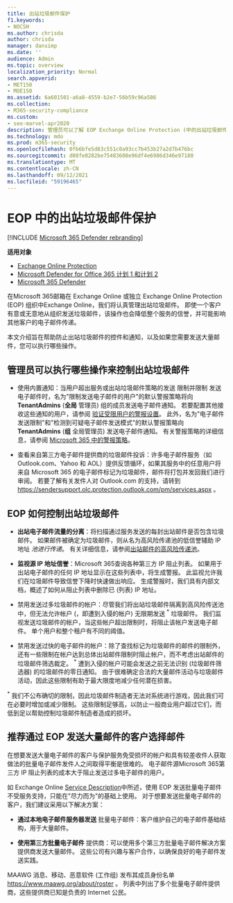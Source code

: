 ```yaml
---
title: 出站垃圾邮件保护
f1.keywords:
- NOCSH
ms.author: chrisda
author: chrisda
manager: dansimp
ms.date: ''
audience: Admin
ms.topic: overview
localization_priority: Normal
search.appverid:
- MET150
- MOE150
ms.assetid: 6a601501-a6a8-4559-b2e7-56b59c96a586
ms.collection:
- M365-security-compliance
ms.custom:
- seo-marvel-apr2020
description: 管理员可以了解 EOP Exchange Online Protection (中的出站垃圾邮件) ，以及如果您需要发送大量邮件，该怎么办。
ms.technology: mdo
ms.prod: m365-security
ms.openlocfilehash: 0fb6bfe5d83c551c0a93cc7b453b27a2d7b476bc
ms.sourcegitcommit: d08fe0282be75483608e96df4e6986d346e97180
ms.translationtype: MT
ms.contentlocale: zh-CN
ms.lasthandoff: 09/12/2021
ms.locfileid: "59196465"
---
```

# <a name="outbound-spam-protection-in-eop"></a>EOP 中的出站垃圾邮件保护

[!INCLUDE [Microsoft 365 Defender rebranding](../includes/microsoft-defender-for-office.md)]

**适用对象**
- [Exchange Online Protection](exchange-online-protection-overview.md)
- [Microsoft Defender for Office 365 计划 1 和计划 2](defender-for-office-365.md)
- [Microsoft 365 Defender](../defender/microsoft-365-defender.md)

在Microsoft 365邮箱在 Exchange Online 或独立 Exchange Online Protection (EOP) 组织中Exchange Online，我们将认真管理出站垃圾邮件。 即使一个客户有意或无意地从组织发送垃圾邮件，该操作也会降低整个服务的信誉，并可能影响其他客户的电子邮件传递。

本文介绍旨在帮助防止出站垃圾邮件的控件和通知，以及如果您需要发送大量邮件，您可以执行哪些操作。

## <a name="what-admins-can-do-to-control-outbound-spam"></a>管理员可以执行哪些操作来控制出站垃圾邮件

- 使用内置通知：当用户超出服务或出站垃圾邮件策略的发送 [](/office365/servicedescriptions/exchange-online-service-description/exchange-online-limits#sending-limits-across-office-365-options)限制并限制 [](configure-the-outbound-spam-policy.md)发送电子邮件时，名为"限制发送电子邮件的用户"的默认警报策略将向 **TenantAdmins** (**全局** 管理员) 组的成员发送电子邮件通知。   若要配置其他接收这些通知的用户，请参阅 [验证受限用户的警报设置](removing-user-from-restricted-users-portal-after-spam.md#verify-the-alert-settings-for-restricted-users)。 此外，名为"电子邮件发送限制"和"检测到可疑电子邮件发送模式"的默认警报策略向 **TenantAdmins** (**组** 全局管理员) 发送电子邮件通知。 有关警报策略的详细信息，请参阅 [Microsoft 365 中的警报策略](../../compliance/alert-policies.md)。

- 查看来自第三方电子邮件提供商的垃圾邮件投诉：许多电子邮件服务（如 Outlook.com、Yahoo 和 AOL）提供反馈循环，如果其服务中的任意用户将来自 Microsoft 365 的电子邮件标记为垃圾邮件，邮件将打包并发回我们进行审阅。 若要了解有关发件人对 Outlook.com 的支持，请转到 <https://sendersupport.olc.protection.outlook.com/pm/services.aspx> 。

## <a name="how-eop-controls-outbound-spam"></a>EOP 如何控制出站垃圾邮件

- **出站电子邮件流量的分离**：将扫描通过服务发送的每封出站邮件是否包含垃圾邮件。 如果邮件被确定为垃圾邮件，则从名为高风险传递池的低信誉辅助 IP 地址 _池进行传递_。 有关详细信息，请参阅[出站邮件的高风险传递池](high-risk-delivery-pool-for-outbound-messages.md)。

- **监视源 IP 地址信誉**：Microsoft 365查询各种第三方 IP 阻止列表。 如果用于出站电子邮件的任何 IP 地址显示在这些列表中，将生成警报。 此监视允许我们在垃圾邮件导致信誉下降时快速做出响应。 生成警报时，我们具有内部文档，概述了如何从阻止列表中删除已 (列表) IP 地址。

- 禁用发送过多垃圾邮件的帐户：尽管我们将出站垃圾邮件隔离到高风险传送池中，但无法允许帐户 (，即遭到入侵的帐户) 无限期发送 <sup>\*</sup> 垃圾邮件。 我们监视发送垃圾邮件的帐户，当这些帐户超出限制时，将阻止该帐户发送电子邮件。 单个用户和整个租户有不同的阈值。

- 禁用发送过快的电子邮件的帐户：除了查找标记为垃圾邮件的邮件的限制外，还有一些限制在帐户达到总体出站邮件限制时阻止帐户，而不考虑出站邮件的垃圾邮件筛选裁定。 <sup>\*</sup> 遭到入侵的帐户可能会发送之前无法识别 (垃圾邮件筛选器) 的垃圾邮件的零日通知。 由于很难确定合法的大量邮件活动与垃圾邮件活动，因此这些限制有助于最大限度地减少任何潜在损害。

<sup>\*</sup> 我们不公布确切的限制，因此垃圾邮件制造者无法对系统进行游戏，因此我们可在必要时增加或减少限制。 这些限制足够高，以防止一般商业用户超过它们，而低到足以帮助控制垃圾邮件制造者造成的损坏。

## <a name="recommendations-for-customers-who-want-to-send-mass-mailings-through-eop"></a>推荐通过 EOP 发送大量邮件的客户选择邮件

在想要发送大量电子邮件的客户与保护服务免受损坏的帐户和具有较差收件人获取做法的批量电子邮件发件人之间取得平衡是很难的。 电子邮件源Microsoft 365第三方 IP 阻止列表的成本大于阻止发送过多电子邮件的用户。

如 Exchange Online [Service Description](/office365/servicedescriptions/exchange-online-service-description/exchange-online-limits)中所述，使用 EOP 发送批量电子邮件不受服务支持，只能在"尽力而为"的基础上使用。 对于想要发送批量电子邮件的客户，我们建议采用以下解决方案：

- **通过本地电子邮件服务器发送** 批量电子邮件：客户维护自己的电子邮件基础结构，用于大量邮件。

- **使用第三方批量电子邮件** 提供商：可以使用多个第三方批量电子邮件解决方案提供商发送大量邮件。 这些公司有兴趣与客户合作，以确保良好的电子邮件发送实践。

MAAWG 消息、移动、恶意软件 (工作组) 发布其成员身份名单 <https://www.maawg.org/about/roster> 。 列表中列出了多个批量电子邮件提供商，这些提供商已知是负责的 Internet 公民。
